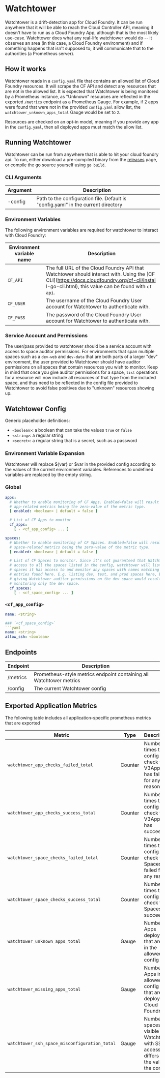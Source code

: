 # Watchtower
Watchtower is a drift-detection app for Cloud Foundry. It can be run anywhere
that it will be able to reach the Cloud Controller API, meaning it doesn't
have to run as a Cloud Foundry App, although that is the most likely use-case.
Watchtower does what any real-life watchtower would do -- it observes an area
(in this case, a Cloud Foundry environment) and if something happens that isn't
supposed to, it will communicate that to the authorities (a Prometheus server).

## How it works
Watchtower reads in a `config.yaml` file that contains an allowed list of Cloud
Foundry resources. It will scrape the CF API and detect any resources that are
not in the allowed list. It is expected that Watchtower is being monitored by a
Prometheus instance, as "Unknown" resources are reflected in the exported `/metrics`
endpoint as a Prometheus Gauge. For example, if 2 apps were found that were not
in the provided `config.yaml` allow list, the `watchtower_unknown_apps_total`
Gauge would be set to `2`.

Resources are checked on an opt-in model, meaning if you
provide any app in the `config.yaml`, then all deployed apps must match the allow
list.

## Running Watchtower
Watchtower can be run from anywhere that is able to hit your cloud foundry api.
To run, either download a pre-compiled binary from the [releases](https://github.com/18F/watchtower/releases)
page, or compile the go source yourself using `go build`.

### CLI Arguments

| Argument | Description |
| --- | --- |
| -config | Path to the configuration file. Default is "config.yaml" in the current directory |

### Environment Variables
The following environment variables are required for watchtower to interact with
Cloud Foundry:

| Environment variable name | Description |
| --- | --- |
| `CF_API` | The full URL of the Cloud Foundry API that Watchtower should interact with. Using the [CF CLI](https://docs.cloudfoundry.org/cf-cli/instal    l-go-cli.html), this value can be found with `cf api`. |
| `CF_USER` | The username of the Cloud Foundry User account for Watchtower to authenticate with. |
| `CF_PASS` | The password of the Cloud Foundry User account for Watchtower to authenticate with. |

### Service Account and Permissions
The user/pass provided to watchtower should be a service account with access to
space auditor permissions. For environments that span multiple spaces such as a
`dev-web` and `dev-data` that are both parts of a larger "dev" environment, the
user provided to Watchtower should have auditor permissions on all spaces that
contain resources you wish to monitor. Keep in mind that once you give auditor
permissions for a space, `list` operations for a resource will now include all
resources of that type from the included space, and thus need to be reflected
in the config file provided to Watchtower to avoid false positives due to
"unknown" resources showing up.

## Watchtower Config
Generic placeholder definitions:
* `<boolean>`: a boolean that can take the values `true` or `false`
* `<string>`: a regular string
* `<secret>`: a regular string that is a secret, such as a password

### Environment Variable Expansion
Watchtower will replace ${var} or $var in the provided config according to the
values of the current environment variables. References to undefined variables
are replaced by the empty string.

### Global
```yaml
apps:
  # Whether to enable monitoring of CF Apps. Enabled=false will result in 
  # app-related metrics being the zero-value of the metric type.
  [ enabled: <boolean> | default = false ]

  # List of CF Apps to monitor
  cf_apps:
    [ - <cf_app_config> ... ]

spaces:
  # Whether to enable monitoring of CF Spaces. Enabled=false will result in 
  # space-related metrics being the zero-value of the metric type.
  [ enabled: <boolean> | default = false ]

  # List of CF Spaces to monitor. Since it's not guaranteed that Watchtower has
  # access to all the spaces listed in the config, watchtower will list all
  # spaces it has access to and monitor any spaces with names matching config
  # entries found here. E.g. listing dev, test, and prod spaces here, but only
  # giving Watchtower auditor permissions on the dev space would result in 
  # monitoring only the dev space.
  cf_spaces:
    [ - <cf_space_config> ... ]
```

### `<cf_app_config>`
```yaml
name: <string>

### `<cf_space_config>`
```yaml
name: <string>
allow_ssh: <boolean>
```

## Endpoints

| Endpoint | Description |
| --- | --- |
| /metrics | Prometheus-style metrics endpoint containing all Watchtower metrics |
| /config | The current Watchtower config |

## Exported Application Metrics
The following table includes all application-specific prometheus metrics that are exported

| Metric | Type | Description |
| --- | --- | --- |
| `watchtower_app_checks_failed_total` | Counter | Number of times the config check for V3Apps has failed for any reason |
| `watchtower_app_checks_success_total` | Counter | Number of times the config check for V3Apps has succeeded |
| `watchtower_space_checks_failed_total` | Counter | Number of times the config check for Spaces has failed for any reason |
| `watchtower_space_checks_success_total` | Counter | Number of times the config check for Spaces has succeeded |
| `watchtower_unknown_apps_total` | Gauge | Number of Apps deployed that are not in the allowed config file |
| `watchtower_missing_apps_total` | Gauge | Number of Apps in the allowed config file that are not deployed to Cloud Foundry |
| `watchtower_ssh_space_misconfiguration_total` | Gauge | Number of spaces visible to Watchtower with SSH access that differs from the value in the config |
